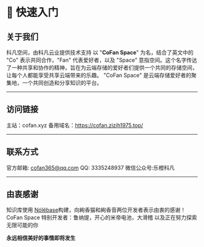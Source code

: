 # 📒 快速入门

## **关于我们**

科凡空间，由科凡云业提供技术支持
以 "**CoFan Space**" 为名，结合了英文中的 "Co" 表示共同合作，"Fan" 代表爱好者，以及 "Space" 意指空间。这个名字传达了一种共享和协作的精神，旨在为云端存储的爱好者们提供一个共同的存储空间，让每个人都能享受共享云端带来的乐趣。
"CoFan Space" 是云端存储爱好者的聚集地，一个共同创造和分享知识的平台。

---
## **访问链接**

主站：cofan.xyz
备用域名：https://cofan.zizih1975.top/

---
## **联系方式**

官方邮箱: cofan365@qq.com
QQ: 3335248937
微信公众号:乐橙科凡

---
## **由衷感谢**

知识库使用 [Nólëbase](https://nolebase.ayaka.io/)构建，向絢香猫和絢香音两位开发者表示由衷的感谢！
CoFan Space 特别开发者：鲁纳提，开心的米帝电池，大滑稽
以及正在努力探索无限可能的你

**永远相信美好的事情即将发生**